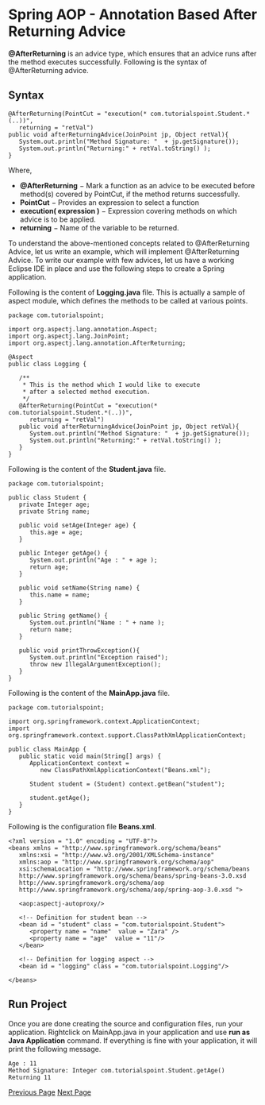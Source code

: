 # Spring AOP - Annotation Based After Returning Advice
**@AfterReturning** is an advice type, which ensures that an advice runs after the method executes successfully. Following is the syntax of @AfterReturning advice.

## Syntax
```
@AfterReturning(PointCut = "execution(* com.tutorialspoint.Student.*(..))", 
   returning = "retVal")
public void afterReturningAdvice(JoinPoint jp, Object retVal){
   System.out.println("Method Signature: "  + jp.getSignature());  
   System.out.println("Returning:" + retVal.toString() );
}
```
Where,

   * **@AfterReturning** − Mark a function as an advice to be executed before method(s) covered by PointCut, if the method returns successfully.
   * **PointCut** − Provides an expression to select a function
   * **execution( expression )** − Expression covering methods on which advice is to be applied.
   * **returning** − Name of the variable to be returned.

To understand the above-mentioned concepts related to @AfterReturning Advice, let us write an example, which will implement @AfterReturning Advice. To write our example with few advices, let us have a working Eclipse IDE in place and use the following steps to create a Spring application.

Following is the content of **Logging.java** file. This is actually a sample of aspect module, which defines the methods to be called at various points.

```
package com.tutorialspoint;

import org.aspectj.lang.annotation.Aspect;
import org.aspectj.lang.JoinPoint;  
import org.aspectj.lang.annotation.AfterReturning; 

@Aspect
public class Logging {

   /** 
    * This is the method which I would like to execute
    * after a selected method execution.
    */
   @AfterReturning(PointCut = "execution(* com.tutorialspoint.Student.*(..))", 
      returning = "retVal")
   public void afterReturningAdvice(JoinPoint jp, Object retVal){
      System.out.println("Method Signature: "  + jp.getSignature());  
      System.out.println("Returning:" + retVal.toString() );
   }
}
```
Following is the content of the **Student.java** file.

```
package com.tutorialspoint;

public class Student {
   private Integer age;
   private String name;

   public void setAge(Integer age) {
      this.age = age;
   }
   
   public Integer getAge() {
      System.out.println("Age : " + age );
      return age;
   }

   public void setName(String name) {
      this.name = name;
   }
   
   public String getName() {
      System.out.println("Name : " + name );
      return name;
   }
   
   public void printThrowException(){
      System.out.println("Exception raised");
      throw new IllegalArgumentException();
   }
}
```
Following is the content of the **MainApp.java** file.

```
package com.tutorialspoint;

import org.springframework.context.ApplicationContext;
import org.springframework.context.support.ClassPathXmlApplicationContext;

public class MainApp {
   public static void main(String[] args) {
      ApplicationContext context = 
         new ClassPathXmlApplicationContext("Beans.xml");

      Student student = (Student) context.getBean("student");

      student.getAge();     
   }
}
```
Following is the configuration file **Beans.xml**.

```
<?xml version = "1.0" encoding = "UTF-8"?>
<beans xmlns = "http://www.springframework.org/schema/beans"
   xmlns:xsi = "http://www.w3.org/2001/XMLSchema-instance" 
   xmlns:aop = "http://www.springframework.org/schema/aop"
   xsi:schemaLocation = "http://www.springframework.org/schema/beans
   http://www.springframework.org/schema/beans/spring-beans-3.0.xsd 
   http://www.springframework.org/schema/aop 
   http://www.springframework.org/schema/aop/spring-aop-3.0.xsd ">

   <aop:aspectj-autoproxy/>

   <!-- Definition for student bean -->
   <bean id = "student" class = "com.tutorialspoint.Student">
      <property name = "name"  value = "Zara" />
      <property name = "age"  value = "11"/>      
   </bean>

   <!-- Definition for logging aspect -->
   <bean id = "logging" class = "com.tutorialspoint.Logging"/> 
      
</beans>
```
## Run Project
Once you are done creating the source and configuration files, run your application. Rightclick on MainApp.java in your application and use **run as Java Application** command. If everything is fine with your application, it will print the following message.

```
Age : 11
Method Signature: Integer com.tutorialspoint.Student.getAge()  
Returning 11
```

[Previous Page](../springaop/springaop_after_advice1.md) [Next Page](../springaop/springaop_after_throwing1.md) 
